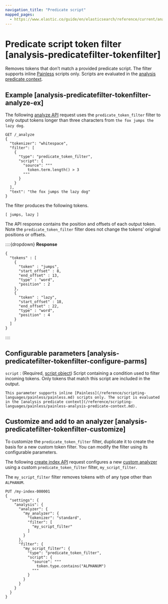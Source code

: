 ```yaml
---
navigation_title: "Predicate script"
mapped_pages:
  - https://www.elastic.co/guide/en/elasticsearch/reference/current/analysis-predicatefilter-tokenfilter.html
---
```


# Predicate script token filter [analysis-predicatefilter-tokenfilter]


Removes tokens that don’t match a provided predicate script. The filter supports inline [Painless](/reference/scripting-languages/painless/painless.md) scripts only. Scripts are evaluated in the [analysis predicate context](/reference/scripting-languages/painless/painless-analysis-predicate-context.md).

## Example [analysis-predicatefilter-tokenfilter-analyze-ex]

The following [analyze API](https://www.elastic.co/docs/api/doc/elasticsearch/operation/operation-indices-analyze) request uses the `predicate_token_filter` filter to only output tokens longer than three characters from `the fox jumps the lazy dog`.

```console
GET /_analyze
{
  "tokenizer": "whitespace",
  "filter": [
    {
      "type": "predicate_token_filter",
      "script": {
        "source": """
          token.term.length() > 3
        """
      }
    }
  ],
  "text": "the fox jumps the lazy dog"
}
```

The filter produces the following tokens.

```text
[ jumps, lazy ]
```

The API response contains the position and offsets of each output token. Note the `predicate_token_filter` filter does not change the tokens' original positions or offsets.

::::{dropdown} **Response**
```console-result
{
  "tokens" : [
    {
      "token" : "jumps",
      "start_offset" : 8,
      "end_offset" : 13,
      "type" : "word",
      "position" : 2
    },
    {
      "token" : "lazy",
      "start_offset" : 18,
      "end_offset" : 22,
      "type" : "word",
      "position" : 4
    }
  ]
}
```

::::



## Configurable parameters [analysis-predicatefilter-tokenfilter-configure-parms]

`script`
:   (Required, [script object](docs-content://explore-analyze/scripting/modules-scripting-using.md)) Script containing a condition used to filter incoming tokens. Only tokens that match this script are included in the output.

    This parameter supports inline [Painless](/reference/scripting-languages/painless/painless.md) scripts only. The script is evaluated in the [analysis predicate context](/reference/scripting-languages/painless/painless-analysis-predicate-context.md).



## Customize and add to an analyzer [analysis-predicatefilter-tokenfilter-customize]

To customize the `predicate_token_filter` filter, duplicate it to create the basis for a new custom token filter. You can modify the filter using its configurable parameters.

The following [create index API](https://www.elastic.co/docs/api/doc/elasticsearch/operation/operation-indices-create) request configures a new [custom analyzer](docs-content://manage-data/data-store/text-analysis/create-custom-analyzer.md) using a custom `predicate_token_filter` filter, `my_script_filter`.

The `my_script_filter` filter removes tokens with of any type other than `ALPHANUM`.

```console
PUT /my-index-000001
{
  "settings": {
    "analysis": {
      "analyzer": {
        "my_analyzer": {
          "tokenizer": "standard",
          "filter": [
            "my_script_filter"
          ]
        }
      },
      "filter": {
        "my_script_filter": {
          "type": "predicate_token_filter",
          "script": {
            "source": """
              token.type.contains("ALPHANUM")
            """
          }
        }
      }
    }
  }
}
```


